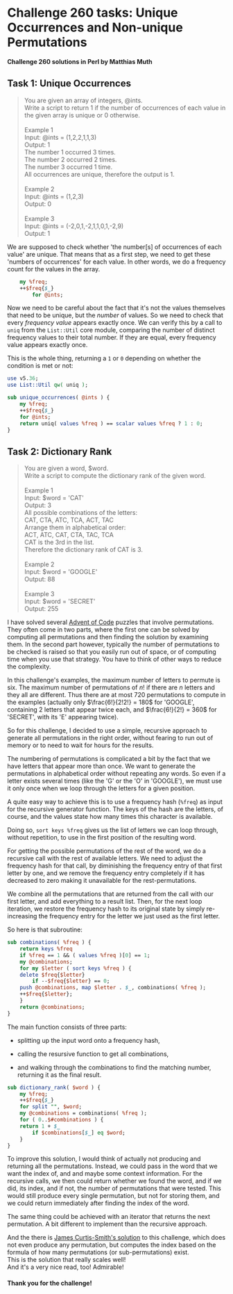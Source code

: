 # Challenge 260 tasks: Unique Occurrences and Non-unique Permutations
**Challenge 260 solutions in Perl by Matthias Muth**

## Task 1: Unique Occurrences

> You are given an array of integers, @ints.<br/>
> Write a script to return 1 if the number of occurrences of each value in the given array is unique or 0 otherwise.<br/>
> <br/>
> Example 1<br/>
> Input: @ints = (1,2,2,1,1,3)<br/>
> Output: 1<br/>
> The number 1 occurred 3 times.<br/>
> The number 2 occurred 2 times.<br/>
> The number 3 occurred 1 time.<br/>
> All occurrences are unique, therefore the output is 1.<br/>
> <br/>
> Example 2<br/>
> Input: @ints = (1,2,3)<br/>
> Output: 0<br/>
> <br/>
> Example 3<br/>
> Input: @ints = (-2,0,1,-2,1,1,0,1,-2,9)<br/>
> Output: 1<br/>

We are supposed to check whether 'the number[s] of occurrences of each value'
are unique.
That means that as a first step, we need to get these 'numbers of occurrences'
for each value. In other words, we do a frequency count for the values in the
array.
```perl
    my %freq;
    ++$freq{$_}
        for @ints;
```
Now we need to be careful about the fact that it's not the values themselves
that need to be unique, but the *number* of values.
So we need to check that every *frequency value* appears exactly once.
We can verify this by a call to `uniq` from the `List::Util` core module,
comparing the number of distinct frequency values to their total number.
If they are equal, every frequency value appears exactly once.

This is the whole thing, returning a `1` or `0` depending on whether the
condition is met or not:
```perl
use v5.36;
use List::Util qw( uniq );

sub unique_occurrences( @ints ) {
    my %freq;
    ++$freq{$_}
	for @ints;
    return uniq( values %freq ) == scalar values %freq ? 1 : 0;
}
```

## Task 2: Dictionary Rank

> You are given a word, $word.<br/>
> Write a script to compute the dictionary rank of the given word.<br/>
> <br/>
> Example 1<br/>
> Input: $word = 'CAT'<br/>
> Output: 3<br/>
> All possible combinations of the letters:<br/>
> CAT, CTA, ATC, TCA, ACT, TAC<br/>
> Arrange them in alphabetical order:<br/>
> ACT, ATC, CAT, CTA, TAC, TCA<br/>
> CAT is the 3rd in the list.<br/>
> Therefore the dictionary rank of CAT is 3.<br/>
> <br/>
> Example 2<br/>
> Input: $word = 'GOOGLE'<br/>
> Output: 88<br/>
> <br/>
> Example 3<br/>
> Input: $word = 'SECRET'<br/>
> Output: 255<br/>

I have solved several [Advent of Code](https://adventofcode.com) puzzles 
that involve permutations.
They often come in two parts, where the first one can be solved by
computing all permutations and then finding the solution by examining them.
In the second part however, typically the number of permutations to be checked
is raised so that you easily run out of space, or of computing time when you
use that strategy. You have to think of other ways to reduce the complexity.

In this challenge's examples, the maximum number of letters to permute 
is six.
The maximum number of permutations of $n!$ if there are $n$ letters and they
all are different.
Thus there are at most 720 permutations to compute in the examples
(actually only $\frac{6!}{2!2!} = 180$ for 'GOOGLE', containing 2 letters
that appear twice each, and $\frac{6!}{2!} = 360$ for 'SECRET', with its 'E'
appearing twice).

So for this challenge, I decided to use a simple, recursive approach to
generate all permutations in the right order,
without fearing to run out of memory or to need to wait for hours
for the results.

The numbering of permutations is complicated a bit by the fact that we have
letters that appear more than once.
We want to generate the permutations in alphabetical order
without repeating any words.
So even if a letter exists several times (like the 'G' or the 'O' in 'GOOGLE'),
we must use it only once when we loop through the letters for a given position.

A quite easy way to achieve this is to use a frequency hash (`%freq`)
as input for the recursive generator function.
The keys of the hash are the letters, of course,
and the values state how many times this character is available.

Doing so, `sort keys %freq` gives us the list of letters we can loop through,
without repetition,
to use in the first position of the resulting word.

For getting the possible permutations of the rest of the word,
we do a recursive call with the rest of available letters.
We need to adjust the frequency hash for that call,
by diminishing the frequency entry of that first letter by one,
and we remove the frequency entry completely if it has decreased to zero making it unavailable for the rest-permutations.

We combine all the permutations that are returned from the call with our
first letter, and add everything to a result list.
Then, for the next loop iteration,
we restore the frequency hash to its original state
by simply re-increasing the frequency entry
for the letter we just used as the first letter.

So here is that subroutine:
```perl
sub combinations( %freq ) {
    return keys %freq
	if %freq == 1 && ( values %freq )[0] == 1;
    my @combinations;
    for my $letter ( sort keys %freq ) {
	delete $freq{$letter}
	    if --$freq{$letter} == 0;
	push @combinations, map $letter . $_, combinations( %freq );
	++$freq{$letter};
    }
    return @combinations;
}
```

The main function consists of three parts:

* splitting up the input word onto a frequency hash,

* calling the resursive function to get all combinations,

* and walking through the combinations to find the matching number, returning it as the final result.

```perl
sub dictionary_rank( $word ) {
    my %freq;
    ++$freq{$_}
	for split "", $word;
    my @combinations = combinations( %freq );
    for ( 0..$#combinations ) {
	return 1 + $_
	    if $combinations[$_] eq $word;
    }
}
```

To improve this solution, I would think of actually not producing
and returning all the permutations.
Instead, we could pass in the word that we want the index of, and
and maybe some context information.
For the recursive calls, we then could return whether we found the word,
and if we did, its index, and if not, the number of permutations that were
tested.
This would still produce every single permutation, but not for storing them,
and we could return immediately after finding the index of the word.

The same thing could be achieved with an iterator that returns the next
permutation. A bit different to implement than the recursive approach.

And the there is [James Curtis-Smith's solution](https://www.facebook.com/groups/perlcommunity/permalink/1632932314181055/) to this challenge,
which does not even produce any permutation, but computes the index
based on the formula of how many permutations (or sub-permutations)
exist.<br/>
This is the solution that really scales well!<br/>
And it's a very nice read, too! Admirable!

#### **Thank you for the challenge!**
